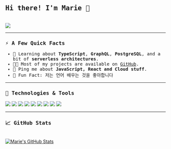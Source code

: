 <h2><samp>Hi there! I'm Marie 🎈</samp></h2>

</br>

<img src="https://media.giphy.com/media/KziKCpvrGngHbYjaUF/giphy.gif" />

<hr>

<h3><samp>⚡️ A Few Quick Facts</samp></h3>

<ul>
<samp>
  <li>📕 Learning about <strong>TypeScript</strong>, <strong>GraphQL</strong>, <strong>PostgreSQL</strong>, and a bit of <strong>serverless architectures</strong>.</li>
  <li>👩‍💻 Most of my projects are available on <a href="https://github.com/Marie-Carrere" target="_blank">GitHub</a>.</li>
  <li>💬 Ping me about <strong>JavaScript, React and Cloud stuff</strong>.</li>
  <li>🎊 Fun Fact: 저는 언어 배우는 것을 좋아합니다</li>
</samp>
</ul>

<hr>

<h3><samp>🚀 Technologies & Tools</samp></h3>

![](https://img.shields.io/badge/macOS-Mojave-informational?style=flat&logo=apple&logoColor=white&color=be5543)
![](https://img.shields.io/badge/Editor-VScode-informational?style=flat&logo=vscode&logoColor=white&color=be5543)
![](https://img.shields.io/badge/Code-JavaScript-informational?style=flat&logo=javascript&logoColor=white&color=be5543)
![](https://img.shields.io/badge/Code-TypeScript-informational?style=flat&logo=typescript&logoColor=white&color=be5543)
![](https://img.shields.io/badge/Code-React-informational?style=flat&logo=react&logoColor=white&color=be5543)
![](https://img.shields.io/badge/Code-Node-informational?style=flat&logo=node.js&logoColor=white&color=be5543)
![](https://img.shields.io/badge/Code-GraphQL-informational?style=flat&logo=graphql&logoColor=white&color=be5543)
![](https://img.shields.io/badge/Tools-MongoDB-informational?style=flat&logo=mongodb&logoColor=white&color=be5543)
![](https://img.shields.io/badge/Tools-PostgreSQL-informational?style=flat&logo=postgresql&logoColor=white&color=be5543)

<hr>

 <h3><samp>&#x1f4c8; GitHub Stats</samp></h3>
 
 </br>

<a href="https://github.com/Marie-Carrere/Marie-Carrere">
  <img align="center" src="https://github-readme-stats.vercel.app/api?username=Marie-Carrere&show_icons=true&hide=stars&line_height=27&count_private=true&title_color=be5543&text_color=5B5B5B&icon_color=be5543&bg_color=ffff" alt="Marie's GitHub Stats" />
</a>



<!-- Resources -->
<!-- GitHub Stats: https://github.com/anuraghazra/github-readme-stats -->
<!-- Shields: https://shields.io/ -->
<!-- Awesome GitHub Profile README: https://github.com/abhisheknaiidu/awesome-github-profile-readme -->
